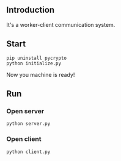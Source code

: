 ## Introduction
It's a worker-client communication system.

## Start
```
pip uninstall pycrypto
python initialize.py
```

Now you machine is ready!

## Run
### Open server
```
python server.py
```
### Open client
```
python client.py
```
